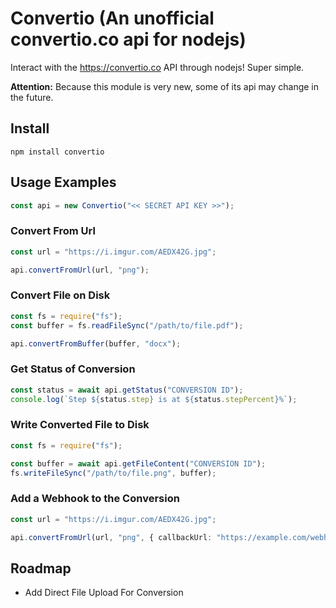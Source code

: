 # Convertio (An unofficial convertio.co api for nodejs)

Interact with the https://convertio.co API through nodejs! Super simple.

**Attention:** Because this module is very new, some of its api may change in the future.

## Install

`npm install convertio`

## Usage Examples

```ts
const api = new Convertio("<< SECRET API KEY >>");
```

### Convert From Url

```ts
const url = "https://i.imgur.com/AEDX42G.jpg";

api.convertFromUrl(url, "png");
```

### Convert File on Disk

```ts
const fs = require("fs");
const buffer = fs.readFileSync("/path/to/file.pdf");

api.convertFromBuffer(buffer, "docx");
```

### Get Status of Conversion

```ts
const status = await api.getStatus("CONVERSION ID");
console.log(`Step ${status.step} is at ${status.stepPercent}%`);
```

### Write Converted File to Disk

```ts
const fs = require("fs");

const buffer = await api.getFileContent("CONVERSION ID");
fs.writeFileSync("/path/to/file.png", buffer);
```

### Add a Webhook to the Conversion

```ts
const url = "https://i.imgur.com/AEDX42G.jpg";

api.convertFromUrl(url, "png", { callbackUrl: "https://example.com/webhook" });
```

## Roadmap

- Add Direct File Upload For Conversion
